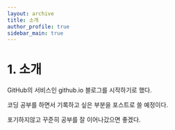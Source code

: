 ```yaml
---
layout: archive
title: 소개
author_profile: true
sidebar_main: true
---
```

# 1. 소개

GitHub의 서비스인 github.io 블로그를 시작하기로 했다.

코딩 공부를 하면서 기록하고 싶은 부분을 포스트로 쓸 예정이다.

포기하지않고 꾸준히 공부를 잘 이어나갔으면 좋겠다.
